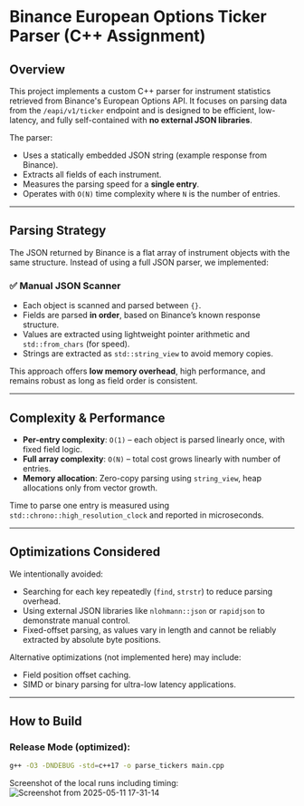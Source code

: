 # Binance European Options Ticker Parser (C++ Assignment)

## Overview

This project implements a custom C++ parser for instrument statistics retrieved from Binance's European Options API. It focuses on parsing data from the `/eapi/v1/ticker` endpoint and is designed to be efficient, low-latency, and fully self-contained with **no external JSON libraries**.

The parser:
- Uses a statically embedded JSON string (example response from Binance).
- Extracts all fields of each instrument.
- Measures the parsing speed for a **single entry**.
- Operates with `O(N)` time complexity where `N` is the number of entries.

---

## Parsing Strategy

The JSON returned by Binance is a flat array of instrument objects with the same structure. Instead of using a full JSON parser, we implemented:

### ✅ Manual JSON Scanner
- Each object is scanned and parsed between `{}`.
- Fields are parsed **in order**, based on Binance’s known response structure.
- Values are extracted using lightweight pointer arithmetic and `std::from_chars` (for speed).
- Strings are extracted as `std::string_view` to avoid memory copies.

This approach offers **low memory overhead**, high performance, and remains robust as long as field order is consistent.

---

## Complexity & Performance

- **Per-entry complexity**: `O(1)` – each object is parsed linearly once, with fixed field logic.
- **Full array complexity**: `O(N)` – total cost grows linearly with number of entries.
- **Memory allocation**: Zero-copy parsing using `string_view`, heap allocations only from vector growth.

Time to parse one entry is measured using `std::chrono::high_resolution_clock` and reported in microseconds.

---

## Optimizations Considered

We intentionally avoided:
- Searching for each key repeatedly (`find`, `strstr`) to reduce parsing overhead.
- Using external JSON libraries like `nlohmann::json` or `rapidjson` to demonstrate manual control.
- Fixed-offset parsing, as values vary in length and cannot be reliably extracted by absolute byte positions.

Alternative optimizations (not implemented here) may include:
- Field position offset caching.
- SIMD or binary parsing for ultra-low latency applications.

---

## How to Build

### Release Mode (optimized):
```bash
g++ -O3 -DNDEBUG -std=c++17 -o parse_tickers main.cpp
```

Screenshot of the local runs including timing:
![Screenshot from 2025-05-11 17-31-14](https://github.com/user-attachments/assets/979c7467-7d3e-428c-8b1f-4f69d2bb806c)


